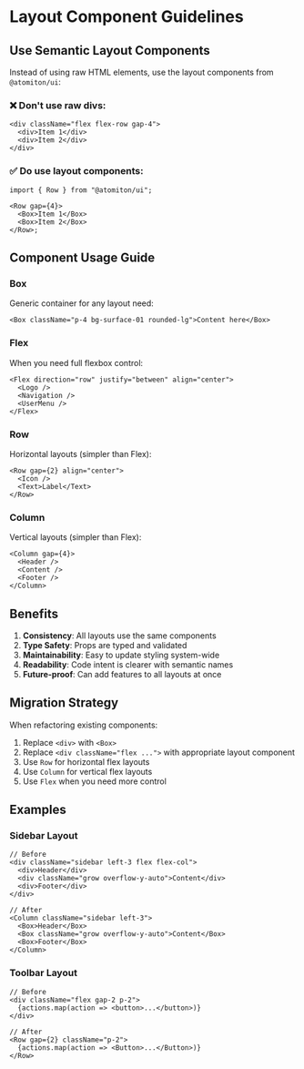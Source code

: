 # Layout Component Guidelines

## Use Semantic Layout Components

Instead of using raw HTML elements, use the layout components from
`@atomiton/ui`:

### ❌ Don't use raw divs:

```tsx
<div className="flex flex-row gap-4">
  <div>Item 1</div>
  <div>Item 2</div>
</div>
```

### ✅ Do use layout components:

```tsx
import { Row } from "@atomiton/ui";

<Row gap={4}>
  <Box>Item 1</Box>
  <Box>Item 2</Box>
</Row>;
```

## Component Usage Guide

### Box

Generic container for any layout need:

```tsx
<Box className="p-4 bg-surface-01 rounded-lg">Content here</Box>
```

### Flex

When you need full flexbox control:

```tsx
<Flex direction="row" justify="between" align="center">
  <Logo />
  <Navigation />
  <UserMenu />
</Flex>
```

### Row

Horizontal layouts (simpler than Flex):

```tsx
<Row gap={2} align="center">
  <Icon />
  <Text>Label</Text>
</Row>
```

### Column

Vertical layouts (simpler than Flex):

```tsx
<Column gap={4}>
  <Header />
  <Content />
  <Footer />
</Column>
```

## Benefits

1. **Consistency**: All layouts use the same components
2. **Type Safety**: Props are typed and validated
3. **Maintainability**: Easy to update styling system-wide
4. **Readability**: Code intent is clearer with semantic names
5. **Future-proof**: Can add features to all layouts at once

## Migration Strategy

When refactoring existing components:

1. Replace `<div>` with `<Box>`
2. Replace `<div className="flex ...">` with appropriate layout component
3. Use `Row` for horizontal flex layouts
4. Use `Column` for vertical flex layouts
5. Use `Flex` when you need more control

## Examples

### Sidebar Layout

```tsx
// Before
<div className="sidebar left-3 flex flex-col">
  <div>Header</div>
  <div className="grow overflow-y-auto">Content</div>
  <div>Footer</div>
</div>

// After
<Column className="sidebar left-3">
  <Box>Header</Box>
  <Box className="grow overflow-y-auto">Content</Box>
  <Box>Footer</Box>
</Column>
```

### Toolbar Layout

```tsx
// Before
<div className="flex gap-2 p-2">
  {actions.map(action => <button>...</button>)}
</div>

// After
<Row gap={2} className="p-2">
  {actions.map(action => <Button>...</Button>)}
</Row>
```
